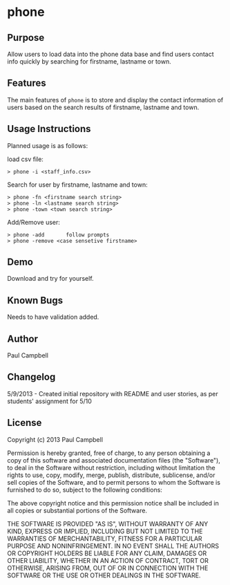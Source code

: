 phone
=====================

Purpose
-------

Allow users to load data into the phone data base and find users contact info quickly 
by searching for firstname, lastname or town.

Features
--------
The main features of `phone` is to store and display the contact information of users 
based on the search results of firstname, lastname and town.

Usage Instructions
------------------
Planned usage is as follows:

load csv file:

    > phone -i <staff_info.csv>

Search for user by firstname, lastname and town:

    > phone -fn <firstname search string>
    > phone -ln <lastname search string>
    > phone -town <town search string>
    
Add/Remove user:

    > phone -add       follow prompts
    > phone -remove <case sensetive firstname>


Demo
----
Download and try for yourself.

Known Bugs
----------
Needs to have validation added.

Author
------

Paul Campbell

Changelog
---------

5/9/2013 - Created initial repository with README and user stories, as per students' assignment for 5/10

License
-------
Copyright (c) 2013 Paul Campbell

Permission is hereby granted, free of charge, to any person obtaining a copy
of this software and associated documentation files (the "Software"), to deal
in the Software without restriction, including without limitation the rights
to use, copy, modify, merge, publish, distribute, sublicense, and/or sell
copies of the Software, and to permit persons to whom the Software is
furnished to do so, subject to the following conditions:

The above copyright notice and this permission notice shall be included in
all copies or substantial portions of the Software.

THE SOFTWARE IS PROVIDED "AS IS", WITHOUT WARRANTY OF ANY KIND, EXPRESS OR
IMPLIED, INCLUDING BUT NOT LIMITED TO THE WARRANTIES OF MERCHANTABILITY,
FITNESS FOR A PARTICULAR PURPOSE AND NONINFRINGEMENT. IN NO EVENT SHALL THE
AUTHORS OR COPYRIGHT HOLDERS BE LIABLE FOR ANY CLAIM, DAMAGES OR OTHER
LIABILITY, WHETHER IN AN ACTION OF CONTRACT, TORT OR OTHERWISE, ARISING FROM,
OUT OF OR IN CONNECTION WITH THE SOFTWARE OR THE USE OR OTHER DEALINGS IN
THE SOFTWARE.
